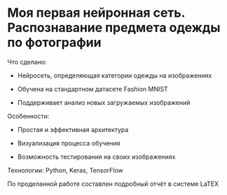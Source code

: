# Моя первая нейронная сеть. Распознавание предмета одежды по фотографии

Что сделано:

- Нейросеть, определяющая категории одежды на изображениях

- Обучена на стандартном датасете Fashion MNIST

- Поддерживает анализ новых загружаемых изображений

Особенности:

- Простая и эффективная архитектура

- Визуализация процесса обучения

- Возможность тестирования на своих изображениях
  
Технологии: Python, Keras, TensorFlow

По проделанной работе составлен подробный отчёт в системе LaTEX
